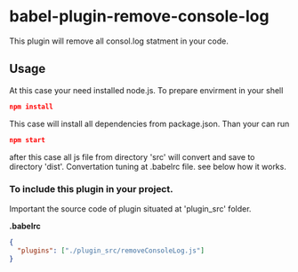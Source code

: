 # babel-plugin-remove-console-log
This plugin will remove all  consol.log statment in your code.  
## Usage
At this case your need installed node.js. To prepare envirment in your shell  

```json
npm install
```
This case will install all dependencies from package.json.
Than your can run
```json
npm start
``` 
after this case all js file from directory 'src' will convert and save to directory 'dist'.
Convertation tuning at .babelrc file. see below how it works.

### To include this plugin in your project.
Important the source code of plugin situated at 'plugin_src' folder.

**.babelrc**

```json
{
  "plugins": ["./plugin_src/removeConsoleLog.js"]
}
```
